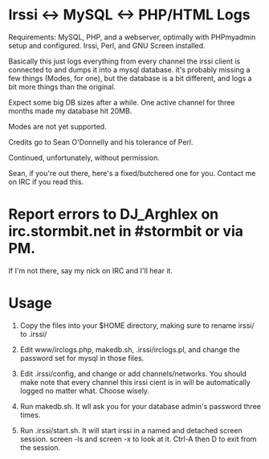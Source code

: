 Irssi <-> MySQL <-> PHP/HTML Logs
=====

Requirements: MySQL, PHP, and a webserver, optimally with PHPmyadmin setup and configured.
Irssi, Perl, and GNU Screen installed.

Basically this just logs everything from every channel the irssi client is connected to and dumps it
into a mysql database. it's probably missing a few things (Modes, for one), but the database is a bit
different, and logs a bit more things than the original. 

Expect some big DB sizes after a while. One active channel for three months made my database hit 20MB.


Modes are not yet supported.

Credits go to Sean O'Donnelly and his tolerance of Perl.

Continued, unfortunately, without permission. 

Sean, if you're out there, here's a fixed/butchered one for you. Contact me on IRC if you read this. 


Report errors to DJ_Arghlex on irc.stormbit.net in #stormbit or via PM.
==========
If I'm not there, say my nick on IRC and I'll hear it.

Usage
==========

1. Copy the files into your $HOME directory, making sure to rename irssi/ to .irssi/

2) Edit www/irclogs.php, makedb.sh, .irssi/irclogs.pl, and change the password set for mysql in those files.

3) Edit .irssi/config, and change or add channels/networks.
You should make note that every channel this irssi cient is in will be automatically logged no matter what. Choose wisely.

4) Run makedb.sh. It wll ask you for your database admin's password three times.

5) Run .irssi/start.sh. It will start irssi in a named and detached screen session. screen -ls and screen -x <session> to look at it. Ctrl-A then D to exit from the session.


